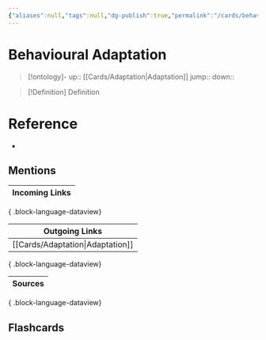 ```yaml
---
{"aliases":null,"tags":null,"dg-publish":true,"permalink":"/cards/behavioural-adaptation/","dgPassFrontmatter":true}
---
```


# Behavioural Adaptation

> [!ontology]-
> up:: [[Cards/Adaptation\|Adaptation]]
> jump:: 
> down:: 

> [!Definition] Definition
> 

# Reference
- 

## Mentions
| Incoming Links |
| -------------- |

{ .block-language-dataview}

| Outgoing Links                      |
| ----------------------------------- |
| [[Cards/Adaptation\|Adaptation]] |

{ .block-language-dataview}

| Sources |
| ------- |

{ .block-language-dataview}

## Flashcards 
